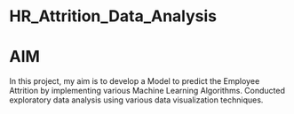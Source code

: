 # HR_Attrition_Data_Analysis

# AIM
In this project, my aim is to develop a  Model to predict the Employee Attrition by implementing various Machine Learning Algorithms. Conducted exploratory data analysis using various data visualization techniques.

